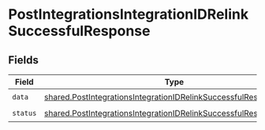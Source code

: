 # PostIntegrationsIntegrationIDRelinkSuccessfulResponse


## Fields

| Field                                                                                                                                                    | Type                                                                                                                                                     | Required                                                                                                                                                 | Description                                                                                                                                              |
| -------------------------------------------------------------------------------------------------------------------------------------------------------- | -------------------------------------------------------------------------------------------------------------------------------------------------------- | -------------------------------------------------------------------------------------------------------------------------------------------------------- | -------------------------------------------------------------------------------------------------------------------------------------------------------- |
| `data`                                                                                                                                                   | [shared.PostIntegrationsIntegrationIDRelinkSuccessfulResponseData](../../models/shared/postintegrationsintegrationidrelinksuccessfulresponsedata.md)     | :heavy_check_mark:                                                                                                                                       | N/A                                                                                                                                                      |
| `status`                                                                                                                                                 | [shared.PostIntegrationsIntegrationIDRelinkSuccessfulResponseStatus](../../models/shared/postintegrationsintegrationidrelinksuccessfulresponsestatus.md) | :heavy_check_mark:                                                                                                                                       | N/A                                                                                                                                                      |